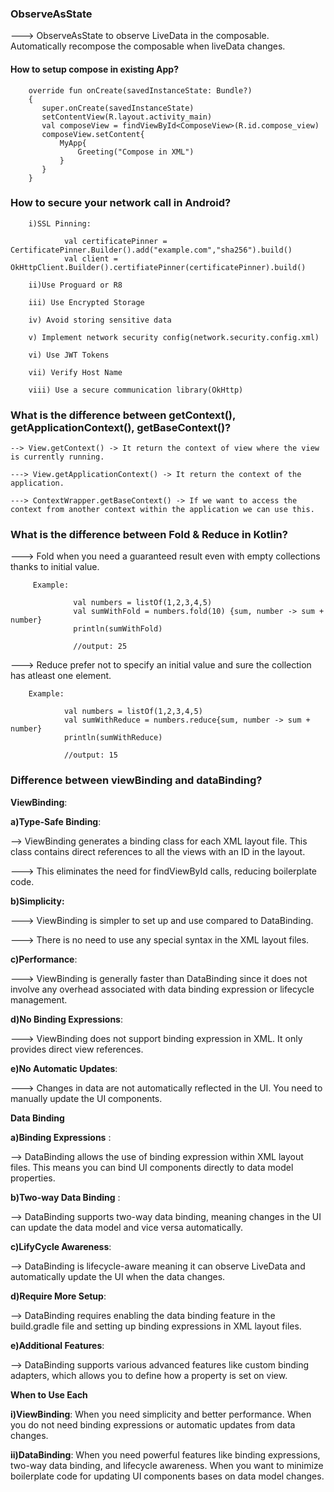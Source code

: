 ### ObserveAsState

---> ObserveAsState to observe LiveData in the composable. Automatically recompose the composable when liveData changes.

#### How to setup compose in existing App?

        override fun onCreate(savedInstanceState: Bundle?)
        {
           super.onCreate(savedInstanceState)
           setContentView(R.layout.activity_main)
           val composeView = findViewById<ComposeView>(R.id.compose_view)
           composeView.setContent{
               MyApp{
                   Greeting("Compose in XML")
               }
           }
        }


### How to secure your network call in Android?

        i)SSL Pinning:

                val certificatePinner = CertificatePinner.Builder().add("example.com","sha256").build()
                val client = OkHttpClient.Builder().certifiatePinner(certificatePinner).build()

        ii)Use Proguard or R8

        iii) Use Encrypted Storage

        iv) Avoid storing sensitive data

        v) Implement network security config(network.security.config.xml)

        vi) Use JWT Tokens

        vii) Verify Host Name

        viii) Use a secure communication library(OkHttp)


### What is the difference between getContext(), getApplicationContext(), getBaseContext()?

    --> View.getContext() -> It return the context of view where the view is currently running.

    ---> View.getApplicationContext() -> It return the context of the application.

    ---> ContextWrapper.getBaseContext() -> If we want to access the context from another context within the application we can use this.


### What is the difference between Fold & Reduce in Kotlin?

 ---> Fold when you need a guaranteed result even with empty collections thanks to initial value.

         Example:

                  val numbers = listOf(1,2,3,4,5)
                  val sumWithFold = numbers.fold(10) {sum, number -> sum + number}
                  println(sumWithFold)

                  //output: 25

 ---> Reduce prefer not to specify an initial value and sure the collection has atleast one element.

        Example:

                val numbers = listOf(1,2,3,4,5)
                val sumWithReduce = numbers.reduce{sum, number -> sum + number}
                println(sumWithReduce)

                //output: 15


### Difference between viewBinding and dataBinding?

**ViewBinding**: 

   **a)Type-Safe Binding**:

 --> ViewBinding generates a binding class for each XML layout file. This class contains direct references to all the views with an ID in the layout.

 ---> This eliminates the need for findViewById calls, reducing boilerplate code.

  **b)Simplicity:**

  ---> ViewBinding is simpler to set up and use compared to DataBinding.

  ---> There is no need to use any special syntax in the XML layout files.

  **c)Performance**:

  ---> ViewBinding is generally faster than DataBinding since it does not involve any overhead associated with data binding expression or lifecycle management.

  **d)No Binding Expressions**:

---> ViewBinding does not support binding expression in XML. It only provides direct view references.

   **e)No Automatic Updates**:

---> Changes in data are not automatically reflected in the UI. You need to manually update the UI components.

**Data Binding**  

**a)Binding Expressions** :

--> DataBinding allows the use of binding expression within XML layout files. This means you can bind UI components directly to data model properties.

 **b)Two-way Data Binding** :

--> DataBinding supports two-way data binding, meaning changes in the UI can update the data model and vice versa automatically.

  **c)LifyCycle Awareness**:

--> DataBinding is lifecycle-aware meaning it can observe LiveData and automatically update the UI when the data changes.

  **d)Require More Setup**:

--> DataBinding requires enabling the data binding feature in the build.gradle file and setting up binding expressions in XML layout files.

 **e)Additional Features**:

--> DataBinding supports various advanced features like custom binding adapters, which allows you to define how a property is set on view.

**When to Use Each**

 **i)ViewBinding**: When you need simplicity and better performance. When you do not need binding expressions or automatic updates from data changes.

 **ii)DataBinding**: When you need powerful features like binding expressions, two-way data binding, and lifecycle awareness. When you want to minimize boilerplate code for updating UI components bases on data model changes.
